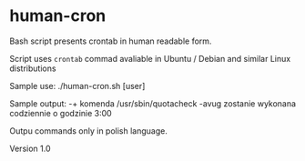 human-cron
==========

Bash script presents crontab in human readable form.

Script uses `crontab` commad avaliable in Ubuntu / Debian and similar Linux distributions 

Sample use:
./human-cron.sh [user]

Sample output:
-+ komenda /usr/sbin/quotacheck -avug zostanie wykonana codziennie o godzinie 3:00

Outpu commands only in polish language.

Version 1.0
